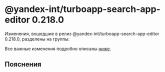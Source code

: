 # @yandex-int/turboapp-search-app-editor 0.218.0

<!-- ЧЕЛОВЕЧЕСКОЕ ВСТУПЛЕНИЕ -->

Изменения, вошедшие в релиз @yandex-int/turboapp-search-app-editor 0.218.0, разделены на группы:

Все важные изменения подробно описаны [ниже](#Пояснения).

## Пояснения

